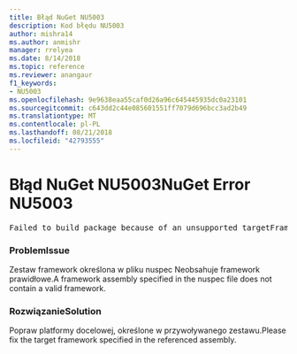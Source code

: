 ```yaml
---
title: Błąd NuGet NU5003
description: Kod błędu NU5003
author: mishra14
ms.author: anmishr
manager: rrelyea
ms.date: 8/14/2018
ms.topic: reference
ms.reviewer: anangaur
f1_keywords:
- NU5003
ms.openlocfilehash: 9e9638eaa55caf0d26a96c645445935dc0a23101
ms.sourcegitcommit: c643dd2c44e085601551ff7079d696bcc3ad2b49
ms.translationtype: MT
ms.contentlocale: pl-PL
ms.lasthandoff: 08/21/2018
ms.locfileid: "42793555"
---
```

# <a name="nuget-error-nu5003"></a><span data-ttu-id="85128-103">Błąd NuGet NU5003</span><span class="sxs-lookup"><span data-stu-id="85128-103">NuGet Error NU5003</span></span>
<pre>Failed to build package because of an unsupported targetFramework value on 'System.Net'.</pre>

### <a name="issue"></a><span data-ttu-id="85128-104">Problem</span><span class="sxs-lookup"><span data-stu-id="85128-104">Issue</span></span>

<span data-ttu-id="85128-105">Zestaw framework określona w pliku nuspec Neobsahuje framework prawidłowe.</span><span class="sxs-lookup"><span data-stu-id="85128-105">A framework assembly specified in the nuspec file does not contain a valid framework.</span></span>


### <a name="solution"></a><span data-ttu-id="85128-106">Rozwiązanie</span><span class="sxs-lookup"><span data-stu-id="85128-106">Solution</span></span>

<span data-ttu-id="85128-107">Popraw platformy docelowej, określone w przywoływanego zestawu.</span><span class="sxs-lookup"><span data-stu-id="85128-107">Please fix the target framework specified in the referenced assembly.</span></span>

